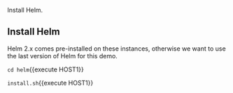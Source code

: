 Install Helm.

## Install Helm

Helm 2.x comes pre-installed on these instances, otherwise we want to use the last version of Helm for this demo.

`cd helm`{{execute HOST1}}

`install.sh`{{execute HOST1}}
